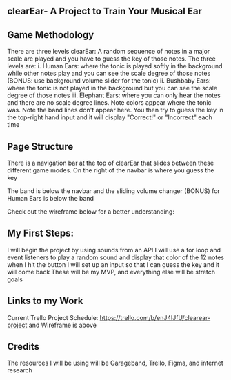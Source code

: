## clearEar- A Project to Train Your Musical Ear

## Game Methodology

There are three levels clearEar:
A random sequence of notes in a major scale are played and you have to guess the key of those notes. The three levels are:
    i. Human Ears: where the tonic is played softly in the background while other notes play and you can see the scale degree of those notes (BONUS: use background volume slider for the tonic)
    ii. Bushbaby Ears: where the tonic is not played in the background but you can see the scale degree of those notes 
    iii. Elephant Ears: where you can only hear the notes and there are no scale degree lines. Note colors appear where the tonic was. Note the band lines don't appear here.
You then try to guess the key in the top-right hand input and it will display "Correct!" or "Incorrect" each time

## Page Structure

There is a navigation bar at the top of clearEar that slides between these different game modes. On the right of the navbar is where you guess the key

The band is below the navbar and the sliding volume changer (BONUS) for Human Ears is below the band

Check out the wireframe below for a better understanding:

## My First Steps:

I will begin the project by using sounds from an API 
I will use a for loop and event listeners to play a random sound and display that color of the 12 notes when I hit the button 
I will set up an input so that I can guess the key and it will come back
These will be my MVP, and everything else will be stretch goals

## Links to my Work

Current Trello Project Schedule: https://trello.com/b/enJ4lJfU/clearear-project and Wireframe is above

## Credits 

The resources I will be using will be Garageband, Trello, Figma, and internet research